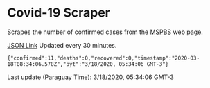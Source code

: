 # Covid-19 Scraper

Scrapes the number of confirmed cases from the [MSPBS](https://www.mspbs.gov.py/covid-19.php) web page.

[JSON Link](https://jmayalag.github.io/covid19-scrape/cases.json)
Updated every 30 minutes.
```
{"confirmed":11,"deaths":0,"recovered":0,"timestamp":"2020-03-18T08:34:06.578Z","pyt":"3/18/2020, 05:34:06 GMT-3"}
```
Last update (Paraguay Time): 3/18/2020, 05:34:06 GMT-3